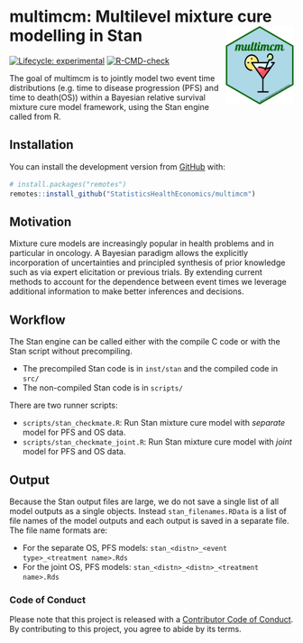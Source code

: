 
<!-- README.md is generated from README.Rmd. Please edit that file -->

# multimcm: Multilevel mixture cure modelling in Stan <img src='man/figures/hexbadge.png' align="right" height="139" />

<!-- badges: start -->

[![Lifecycle:
experimental](https://img.shields.io/badge/lifecycle-experimental-orange.svg)](https://www.tidyverse.org/lifecycle/#experimental)
[![R-CMD-check](https://github.com/StatisticsHealthEconomics/rstanbmcm/actions/workflows/R-CMD-check.yaml/badge.svg)](https://github.com/StatisticsHealthEconomics/rstanbmcm/actions/workflows/R-CMD-check.yaml)
<!-- badges: end -->

The goal of multimcm is to jointly model two event time distributions
(e.g. time to disease progression (PFS) and time to death(OS)) within a
Bayesian relative survival mixture cure model framework, using the Stan
engine called from R.

## Installation

You can install the development version from
[GitHub](https://github.com/) with:

``` r
# install.packages("remotes")
remotes::install_github("StatisticsHealthEconomics/multimcm")
```

## Motivation

Mixture cure models are increasingly popular in health problems and in
particular in oncology. A Bayesian paradigm allows the explicitly
incorporation of uncertainties and principled synthesis of prior
knowledge such as via expert elicitation or previous trials. By
extending current methods to account for the dependence between event
times we leverage additional information to make better inferences and
decisions.

## Workflow

The Stan engine can be called either with the compile C code or with the
Stan script without precompiling.

-   The precompiled Stan code is in `inst/stan` and the compiled code in
    `src/`
-   The non-compiled Stan code is in `scripts/`

There are two runner scripts:

-   `scripts/stan_checkmate.R`: Run Stan mixture cure model with
    *separate* model for PFS and OS data.
-   `scripts/stan_checkmate_joint.R`: Run Stan mixture cure model with
    *joint* model for PFS and OS data.

## Output

Because the Stan output files are large, we do not save a single list of
all model outputs as a single objects. Instead `stan_filenames.RData` is
a list of file names of the model outputs and each output is saved in a
separate file. The file name formats are:

-   For the separate OS, PFS models:
    `stan_<distn>_<event type>_<treatment name>.Rds`
-   For the joint OS, PFS models:
    `stan_<distn>_<distn>_<treatment name>.Rds`

### Code of Conduct

Please note that this project is released with a [Contributor Code of
Conduct](https://contributor-covenant.org/version/2/0/CODE_OF_CONDUCT.html).
By contributing to this project, you agree to abide by its terms.
